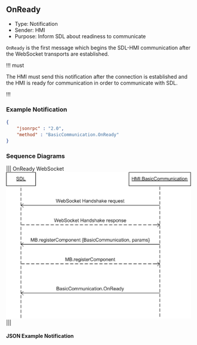 ## OnReady
  * Type: Notification
  * Sender: HMI
  * Purpose: Inform SDL about readiness to communicate

`OnReady` is the first message which begins the SDL-HMI communication after the WebSocket transports are established.

!!! must

The HMI must send this notification after the connection is established and the HMI is ready for communication in order to communicate with SDL.

!!!

### Example Notification
```json
{
	"jsonrpc" : "2.0",
	"method" : "BasicCommunication.OnReady"
}
```

### Sequence Diagrams
|||
OnReady WebSocket
![OnReady](./assets/OnReady.png)
|||

#### JSON Example Notification
```json

```
